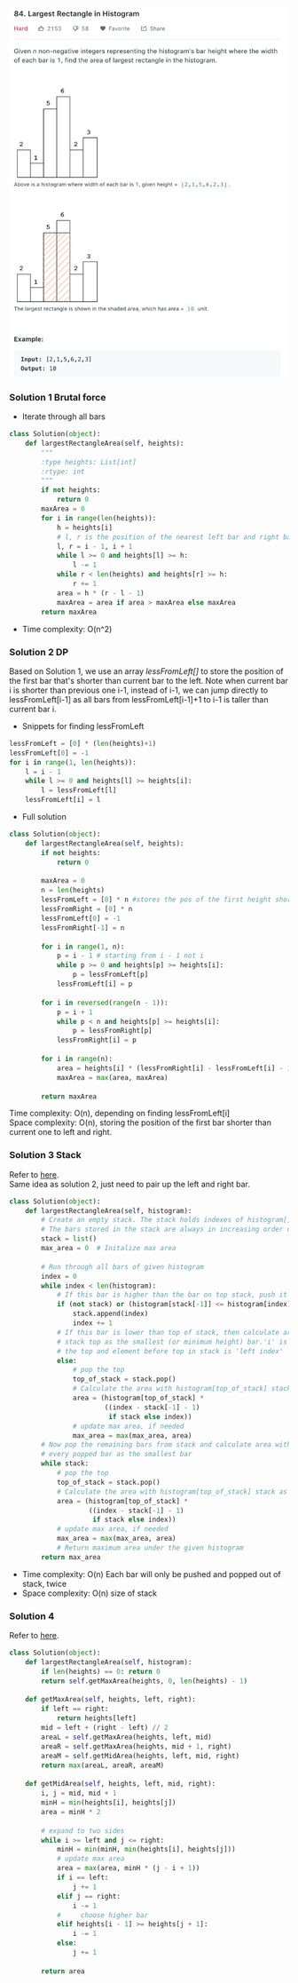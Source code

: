 ![](../images/84.png)
### Solution 1 Brutal force
+ Iterate through all bars
```python
class Solution(object):
    def largestRectangleArea(self, heights):
        """
        :type heights: List[int]
        :rtype: int
        """
        if not heights:
            return 0
        maxArea = 0
        for i in range(len(heights)):
            h = heights[i]
            # l, r is the position of the nearest left bar and right bar that's shorter than current bar
            l, r = i - 1, i + 1
            while l >= 0 and heights[l] >= h:
                l -= 1
            while r < len(heights) and heights[r] >= h:
                r += 1
            area = h * (r - l - 1)
            maxArea = area if area > maxArea else maxArea
        return maxArea
```
+ Time complexity: O(n^2)
### Solution 2 DP
Based on Solution 1, we use an array *lessFromLeft[]* to store the position of the first bar that's shorter than current bar to the left. Note when current bar i is shorter than previous one i-1, instead of i-1, we can jump directly to lessFromLeft[i-1] as all bars from lessFromLeft[i-1]+1 to i-1 is taller than current bar i. 
+ Snippets for finding lessFromLeft
```python
lessFromLeft = [0] * (len(heights)+1)
lessFromLeft[0] = -1
for i in range(1, len(heights)):
    l = i - 1
    while l >= 0 and heights[l] >= heights[i]:
        l = lessFromLeft[l]
    lessFromLeft[i] = l
```
+ Full solution
```python
class Solution(object):
    def largestRectangleArea(self, heights):
        if not heights:
            return 0

        maxArea = 0
        n = len(heights)
        lessFromLeft = [0] * n #stores the pos of the first height shorter than cur to its left
        lessFromRight = [0] * n
        lessFromLeft[0] = -1
        lessFromRight[-1] = n

        for i in range(1, n):
            p = i - 1 # starting from i - 1 not i
            while p >= 0 and heights[p] >= heights[i]:
                p = lessFromLeft[p]
            lessFromLeft[i] = p

        for i in reversed(range(n - 1)):
            p = i + 1
            while p < n and heights[p] >= heights[i]:
                p = lessFromRight[p]
            lessFromRight[i] = p

        for i in range(n):
            area = heights[i] * (lessFromRight[i] - lessFromLeft[i] - 1)
            maxArea = max(area, maxArea)

        return maxArea
```
Time complexity: O(n), depending on finding lessFromLeft[i]<br>
Space complexity: O(n), storing the position of the first bar shorter than current one to left and right.

### Solution 3 Stack
Refer to [here](https://www.geeksforgeeks.org/largest-rectangle-under-histogram/).<br>
Same idea as solution 2, just need to pair up the left and right bar.
```python
class Solution(object):
    def largestRectangleArea(self, histogram):
        # Create an empty stack. The stack holds indexes of histogram[] list.
        # The bars stored in the stack are always in increasing order of their heights.
        stack = list()
        max_area = 0  # Initalize max area

        # Run through all bars of given histogram
        index = 0
        while index < len(histogram):
            # If this bar is higher than the bar on top stack, push it to stack
            if (not stack) or (histogram[stack[-1]] <= histogram[index]):
                stack.append(index)
                index += 1
            # If this bar is lower than top of stack, then calculate area of rectangle with
            # stack top as the smallest (or minimum height) bar.'i' is 'right index' for
            # the top and element before top in stack is 'left index'
            else:
                # pop the top
                top_of_stack = stack.pop()
                # Calculate the area with histogram[top_of_stack] stack as smallest bar
                area = (histogram[top_of_stack] *
                        ((index - stack[-1] - 1)
                         if stack else index))
                # update max area, if needed
                max_area = max(max_area, area)
        # Now pop the remaining bars from stack and calculate area with
        # every popped bar as the smallest bar
        while stack:
            # pop the top
            top_of_stack = stack.pop()
            # Calculate the area with histogram[top_of_stack] stack as smallest bar
            area = (histogram[top_of_stack] *
                    ((index - stack[-1] - 1)
                     if stack else index))
            # update max area, if needed
            max_area = max(max_area, area)
            # Return maximum area under the given histogram
        return max_area
```
+ Time complexity: O(n) Each bar will only be pushed and popped out of stack, twice
+ Space complexity: O(n) size of stack
### Solution 4
Refer to [here](https://leetcode.com/problems/largest-rectangle-in-histogram/discuss/28910/Simple-Divide-and-Conquer-AC-solution-without-Segment-Tree).
```python
class Solution(object):
    def largestRectangleArea(self, histogram):
        if len(heights) == 0: return 0
        return self.getMaxArea(heights, 0, len(heights) - 1)

    def getMaxArea(self, heights, left, right):
        if left == right:
            return heights[left]
        mid = left + (right - left) // 2
        areaL = self.getMaxArea(heights, left, mid)
        areaR = self.getMaxArea(heights, mid + 1, right)
        areaM = self.getMidArea(heights, left, mid, right)
        return max(areaL, areaR, areaM)

    def getMidArea(self, heights, left, mid, right):
        i, j = mid, mid + 1
        minH = min(heights[i], heights[j])
        area = minH * 2

        # expand to two sides
        while i >= left and j <= right:
            minH = min(minH, min(heights[i], heights[j]))
            # update max area
            area = max(area, minH * (j - i + 1))
            if i == left:
                j += 1
            elif j == right:
                i -= 1
            #     choose higher bar
            elif heights[i - 1] >= heights[j + 1]:
                i -= 1
            else:
                j += 1

        return area
```